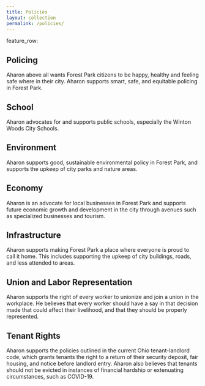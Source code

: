 ```yaml
---
title: Policies
layout: collection
permalink: /policies/
---
```

feature_row:
 ## Policing
 Aharon above all wants Forest Park citizens to be happy, healthy and feeling safe where in their city. Aharon supports smart, safe, and equitable policing in Forest Park.

## School
Aharon advocates for and supports public schools, especially the Winton Woods City Schools.

## Environment
Aharon supports good, sustainable environmental policy in Forest Park, and supports the upkeep of city parks and nature areas.

## Economy
Aharon is an advocate for local businesses in Forest Park and supports future economic growth and development in the city through avenues such as specialized businesses and tourism.

## Infrastructure
Aharon supports making Forest Park a place where everyone is proud to call it home. This includes supporting the upkeep of city buildings, roads, and less attended to areas.

## Union and Labor Representation
Aharon supports the right of every worker to unionize and join a union in the workplace. He believes that every worker should have a say in that decision made that could affect their livelihood, and that they should be properly represented.

## Tenant Rights
Aharon supports the policies outlined in the current Ohio tenant-landlord code, which grants tenants the right to a return of their security deposit, fair housing, and notice before landlord entry. Aharon also believes that tenants should not be evicted in instances of financial hardship or extenuating circumstances, such as COVID-19.
